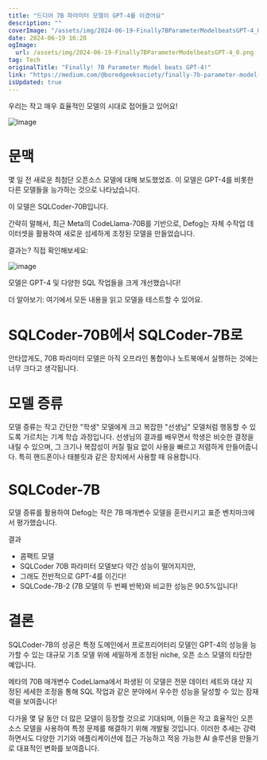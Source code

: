 ```yaml
---
title: "드디어 7B 파라미터 모델이 GPT-4를 이겼어요"
description: ""
coverImage: "/assets/img/2024-06-19-Finally7BParameterModelbeatsGPT-4_0.png"
date: 2024-06-19 16:28
ogImage: 
  url: /assets/img/2024-06-19-Finally7BParameterModelbeatsGPT-4_0.png
tag: Tech
originalTitle: "Finally! 7B Parameter Model beats GPT-4!"
link: "https://medium.com/@boredgeeksociety/finally-7b-parameter-model-beats-gpt-4-732cb0f3321d"
isUpdated: true
---
```






우리는 작고 매우 효율적인 모델의 시대로 접어들고 있어요!

![Image](/assets/img/2024-06-19-Finally7BParameterModelbeatsGPT-4_0.png)

# 문맥

몇 일 전 새로운 최첨단 오픈소스 모델에 대해 보도했었죠. 이 모델은 GPT-4를 비롯한 다른 모델들을 능가하는 것으로 나타났습니다.

<div class="content-ad"></div>

이 모델은 SQLCoder-70B입니다.

간략히 말해서, 최근 Meta의 CodeLlama-70B를 기반으로, Defog는 자체 수작업 데이터셋을 활용하여 새로운 섬세하게 조정된 모델을 만들었습니다.

결과는? 직접 확인해보세요:

![image](/assets/img/2024-06-19-Finally7BParameterModelbeatsGPT-4_1.png)

<div class="content-ad"></div>

모델은 GPT-4 및 다양한 SQL 작업들을 크게 개선했습니다!

더 알아보기: 여기에서 모든 내용을 읽고 모델을 테스트할 수 있어요.

# SQLCoder-70B에서 SQLCoder-7B로

안타깝게도, 70B 파라미터 모델은 아직 오프라인 통합이나 노트북에서 실행하는 것에는 너무 크다고 생각됩니다.

<div class="content-ad"></div>

# 모델 증류

모델 증류는 작고 간단한 "학생" 모델에게 크고 복잡한 "선생님" 모델처럼 행동할 수 있도록 가르치는 기계 학습 과정입니다. 선생님의 결과를 배우면서 학생은 비슷한 결정을 내릴 수 있으며, 그 크기나 복잡성이 커질 필요 없이 사용을 빠르고 저렴하게 만들어줍니다. 특히 핸드폰이나 태블릿과 같은 장치에서 사용할 때 유용합니다.

# SQLCoder-7B

모델 증류를 활용하여 Defog는 작은 7B 매개변수 모델을 훈련시키고 표준 벤치마크에서 평가했습니다.

<div class="content-ad"></div>

결과

- 콤팩트 모델
- SQLCoder 70B 파라미터 모델보다 약간 성능이 떨어지지만,
- 그래도 전반적으로 GPT-4를 이긴다!
- SQLCode-7B-2 (7B 모델의 두 번째 반복)와 비교한 성능은 90.5%입니다!

# 결론

SQLCoder-7B의 성공은 특정 도메인에서 프로프리어터리 모델인 GPT-4의 성능을 능가할 수 있는 대규모 기초 모델 위에 세밀하게 조정된 niche, 오픈 소스 모델의 타당한 예입니다.

<div class="content-ad"></div>

메타의 70B 매개변수 CodeLlama에서 파생된 이 모델은 전문 데이터 세트와 대상 지정된 세세한 조정을 통해 SQL 작업과 같은 분야에서 우수한 성능을 달성할 수 있는 잠재력을 보여줍니다!

다가올 몇 달 동안 더 많은 모델이 등장할 것으로 기대되며, 이들은 작고 효율적인 오픈 소스 모델을 사용하여 특정 문제를 해결하기 위해 개발될 것입니다. 이러한 추세는 강력하면서도 다양한 기기와 애플리케이션에 접근 가능하고 적응 가능한 AI 솔루션을 만들기로 대표적인 변화를 보여줍니다.